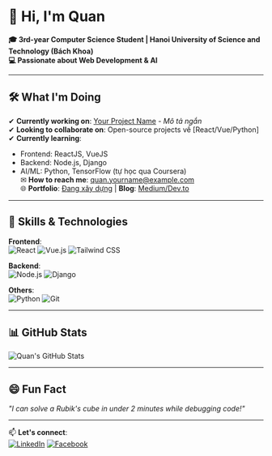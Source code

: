# 👋 Hi, I'm Quan

**🎓 3rd-year Computer Science Student | Hanoi University of Science and Technology (Bách Khoa)**  
**💻 Passionate about Web Development & AI**  

---

## 🛠 What I'm Doing

✔ **Currently working on**: [Your Project Name](https://github.com/yourusername/project-link) - _Mô tả ngắn_  
✔ **Looking to collaborate on**: Open-source projects về [React/Vue/Python]  
✔ **Currently learning**:  
   - Frontend: ReactJS, VueJS  
   - Backend: Node.js, Django  
   - AI/ML: Python, TensorFlow (tự học qua Coursera)  
✉ **How to reach me**: [quan.yourname@example.com](mailto:quan.yourname@example.com)  
🌐 **Portfolio**: [Đang xây dựng]() | **Blog**: [Medium/Dev.to](https://medium.com/@yourusername)  

---

## 🚀 Skills & Technologies

**Frontend**:  
![React](https://img.shields.io/badge/React-20232A?style=flat&logo=react&logoColor=61DAFB)
![Vue.js](https://img.shields.io/badge/Vue.js-35495E?style=flat&logo=vue.js&logoColor=4FC08D)
![Tailwind CSS](https://img.shields.io/badge/Tailwind_CSS-38B2AC?style=flat&logo=tailwind-css&logoColor=white)

**Backend**:  
![Node.js](https://img.shields.io/badge/Node.js-43853D?style=flat&logo=node.js&logoColor=white)
![Django](https://img.shields.io/badge/Django-092E20?style=flat&logo=django&logoColor=white)

**Others**:  
![Python](https://img.shields.io/badge/Python-3776AB?style=flat&logo=python&logoColor=white)
![Git](https://img.shields.io/badge/Git-F05032?style=flat&logo=git&logoColor=white)

---

## 📊 GitHub Stats

![Quan's GitHub Stats](https://github-readme-stats.vercel.app/api?username=yourusername&show_icons=true&theme=radical&hide_border=true)

---

## 😄 Fun Fact  
_"I can solve a Rubik's cube in under 2 minutes while debugging code!"_  

---

📫 **Let's connect**:  
[![LinkedIn](https://img.shields.io/badge/LinkedIn-0077B5?style=for-the-badge&logo=linkedin&logoColor=white)](https://linkedin.com/in/yourusername)
[![Facebook](https://img.shields.io/badge/Facebook-1877F2?style=for-the-badge&logo=facebook&logoColor=white)](https://fb.com/yourusername)
